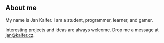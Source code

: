 ## About me
My name is Jan Kaifer. I am a student, programmer, learner, and gamer.

Interesting projects and ideas are always welcome. Drop me a message at [jan@kaifer.cz](mailto:jan@kaifer.cz).